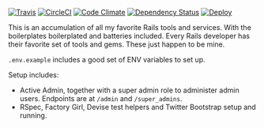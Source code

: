 [![Travis](https://travis-ci.org/tansengming/rails-base.png?branch=develop)](https://travis-ci.org/tansengming/rails-base)
[![CircleCI](https://circleci.com/gh/tansengming/rails-base/tree/develop.svg?style=svg)](https://circleci.com/gh/tansengming/rails-base/tree/develop)
[![Code Climate](https://codeclimate.com/github/tansengming/rails-base.png)](https://codeclimate.com/github/tansengming/rails-base)
[![Dependency Status](https://gemnasium.com/tansengming/rails-base.png)](https://gemnasium.com/tansengming/rails-base)
[![Deploy](https://www.herokucdn.com/deploy/button.png)](https://heroku.com/deploy?template=https://github.com/tansengming/rails-base/tree/develop)

This is an accumulation of all my favorite Rails tools and services. With the boilerplates boilerplated and batteries included. Every Rails developer has their favorite set of tools and gems. These just happen to be mine.

`.env.example` includes a good set of ENV variables to set up.

Setup includes:

- Active Admin, together with a super admin role to administer admin users. Endpoints are at  `/admin` and `/super_admins`.
- RSpec, Factory Girl, Devise test helpers and Twitter Bootstrap setup and running.